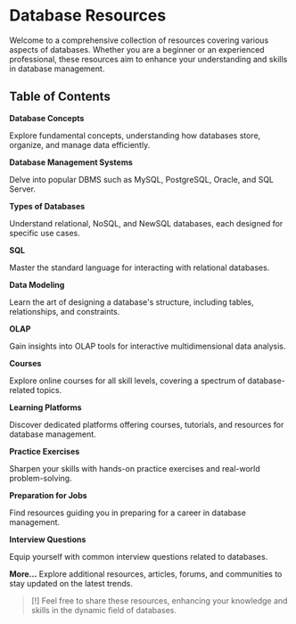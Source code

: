 # Database Resources

Welcome to a comprehensive collection of resources covering various aspects of databases. Whether you are a beginner or an experienced professional, these resources aim to enhance your understanding and skills in database management.

## Table of Contents

**Database Concepts**

Explore fundamental concepts, understanding how databases store, organize, and manage data efficiently.

**Database Management Systems**

Delve into popular DBMS such as MySQL, PostgreSQL, Oracle, and SQL Server.

**Types of Databases**

Understand relational, NoSQL, and NewSQL databases, each designed for specific use cases.

**SQL**

Master the standard language for interacting with relational databases.

**Data Modeling**

Learn the art of designing a database's structure, including tables, relationships, and constraints.

**OLAP**

Gain insights into OLAP tools for interactive multidimensional data analysis.

**Courses**

Explore online courses for all skill levels, covering a spectrum of database-related topics.

**Learning Platforms**

Discover dedicated platforms offering courses, tutorials, and resources for database management.

**Practice Exercises**

Sharpen your skills with hands-on practice exercises and real-world problem-solving.

**Preparation for Jobs**

Find resources guiding you in preparing for a career in database management.

**Interview Questions**

Equip yourself with common interview questions related to databases.

**More...**
Explore additional resources, articles, forums, and communities to stay updated on the latest trends.

> [!]
> Feel free to share these resources, enhancing your knowledge and skills in the dynamic field of databases.
